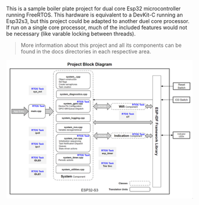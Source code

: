 This is a sample boiler plate project for dual core Esp32 microcontroller running FreeRTOS.  This hardware is equivalent to a DevKit-C running an Esp32s3, but this project could be adapted
to another duel core processor.   If run on a single core processor, much of the included features would not be necessary (like varable locking between threads).

>More information about this project and all its components can be found in the docs directories in each respective area.

![system_block](./docs/images/project_block.png)